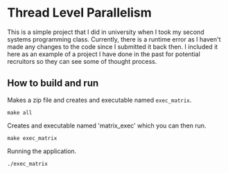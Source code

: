 # Thread Level Parallelism

This is a simple project that I did in university when I took my second systems programming class. Currently, there is a runtime error as I haven't made any changes to the code since I submitted it back then. I included it here as an example of a project I have done in the past for potential recruitors so they can see some of thought process.

## How to build and run
Makes a zip file and creates and executable named `exec_matrix`.
```Make
make all 
```
Creates and executable named 'matrix_exec' which you can then run.
```Make
make exec_matrix
```

Running the application.
```Make
./exec_matrix
```
